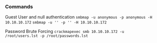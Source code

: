 ### Commands
Guest User and null authentication
`smbmap -u anonymous -p anonymous -H 10.10.10.172`
`smbmap -u '' -p '' -H 10.10.10.172`

Password Brute Forcing
`crackmapexec smb 10.10.10.172 -u /root/users.lst -p /root/passwords.lst`